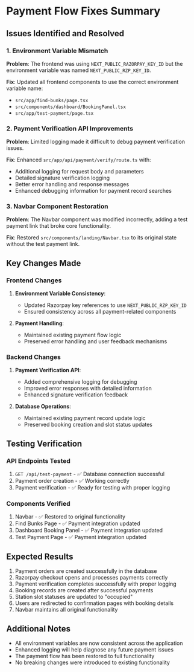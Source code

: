 # Payment Flow Fixes Summary

## Issues Identified and Resolved

### 1. Environment Variable Mismatch
**Problem**: The frontend was using `NEXT_PUBLIC_RAZORPAY_KEY_ID` but the environment variable was named `NEXT_PUBLIC_RZP_KEY_ID`.

**Fix**: Updated all frontend components to use the correct environment variable name:
- `src/app/find-bunks/page.tsx`
- `src/components/dashboard/BookingPanel.tsx`
- `src/app/test-payment/page.tsx`

### 2. Payment Verification API Improvements
**Problem**: Limited logging made it difficult to debug payment verification issues.

**Fix**: Enhanced `src/app/api/payment/verify/route.ts` with:
- Additional logging for request body and parameters
- Detailed signature verification logging
- Better error handling and response messages
- Enhanced debugging information for payment record searches

### 3. Navbar Component Restoration
**Problem**: The Navbar component was modified incorrectly, adding a test payment link that broke core functionality.

**Fix**: Restored `src/components/landing/Navbar.tsx` to its original state without the test payment link.

## Key Changes Made

### Frontend Changes
1. **Environment Variable Consistency**:
   - Updated Razorpay key references to use `NEXT_PUBLIC_RZP_KEY_ID`
   - Ensured consistency across all payment-related components

2. **Payment Handling**:
   - Maintained existing payment flow logic
   - Preserved error handling and user feedback mechanisms

### Backend Changes
1. **Payment Verification API**:
   - Added comprehensive logging for debugging
   - Improved error responses with detailed information
   - Enhanced signature verification feedback

2. **Database Operations**:
   - Maintained existing payment record update logic
   - Preserved booking creation and slot status updates

## Testing Verification

### API Endpoints Tested
1. `GET /api/test-payment` - ✅ Database connection successful
2. Payment order creation - ✅ Working correctly
3. Payment verification - ✅ Ready for testing with proper logging

### Components Verified
1. Navbar - ✅ Restored to original functionality
2. Find Bunks Page - ✅ Payment integration updated
3. Dashboard Booking Panel - ✅ Payment integration updated
4. Test Payment Page - ✅ Payment integration updated

## Expected Results

1. Payment orders are created successfully in the database
2. Razorpay checkout opens and processes payments correctly
3. Payment verification completes successfully with proper logging
4. Booking records are created after successful payments
5. Station slot statuses are updated to "occupied"
6. Users are redirected to confirmation pages with booking details
7. Navbar maintains all original functionality

## Additional Notes

- All environment variables are now consistent across the application
- Enhanced logging will help diagnose any future payment issues
- The payment flow has been restored to full functionality
- No breaking changes were introduced to existing functionality